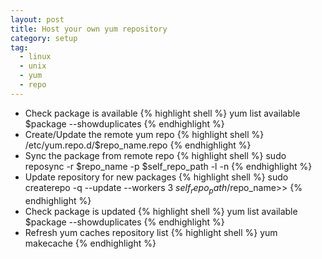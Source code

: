 ```yaml
---
layout: post
title: Host your own yum repository
category: setup
tag:
  - linux
  - unix
  - yum
  - repo
---
```


* Check package is available
{% highlight shell %}
yum list available $package --showduplicates
{% endhighlight %}
* Create/Update the remote yum repo
{% highlight shell %}
/etc/yum.repo.d/$repo_name.repo
{% endhighlight %}
* Sync the package from remote repo
{% highlight shell %}
sudo reposync -r $repo_name -p $self_repo_path -l -n
{% endhighlight %}
* Update repository for new packages
{% highlight shell %}
sudo createrepo -q --update --workers 3 $self_repo_path/$repo_name>>
{% endhighlight %}
* Check package is updated
{% highlight shell %}
yum list available $package --showduplicates
{% endhighlight %}
* Refresh yum caches repository list
{% highlight shell %}
yum makecache
{% endhighlight %}